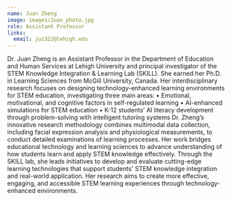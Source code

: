 ```yaml
---
name: Juan Zheng
image: images/Juan_photo.jpg
role: Assistant Professor
links:
  email: juz322@lehigh.edu
---
```


  Dr. Juan Zheng is an Assistant Professor in the Department of Education and Human Services at Lehigh University and principal investigator of the STEM Knowledge Integration & Learning Lab (SKILL). She earned her Ph.D. in Learning Sciences from McGill University, Canada.
Her interdisciplinary research focuses on designing technology-enhanced learning environments for STEM education, investigating three main areas:
•	Emotional, motivational, and cognitive factors in self-regulated learning
•	AI-enhanced simulations for STEM education
•	K-12 students’ AI literacy development through problem-solving with intelligent tutoring systems
  Dr. Zheng’s innovative research methodology combines multimodal data collection, including facial expression analysis and physiological measurements, to conduct detailed examinations of learning processes. Her work bridges educational technology and learning sciences to advance understanding of how students learn and apply STEM knowledge effectively.
Through the SKILL lab, she leads initiatives to develop and evaluate cutting-edge learning technologies that support students' STEM knowledge integration and real-world application. Her research aims to create more effective, engaging, and accessible STEM learning experiences through technology-enhanced environments.
